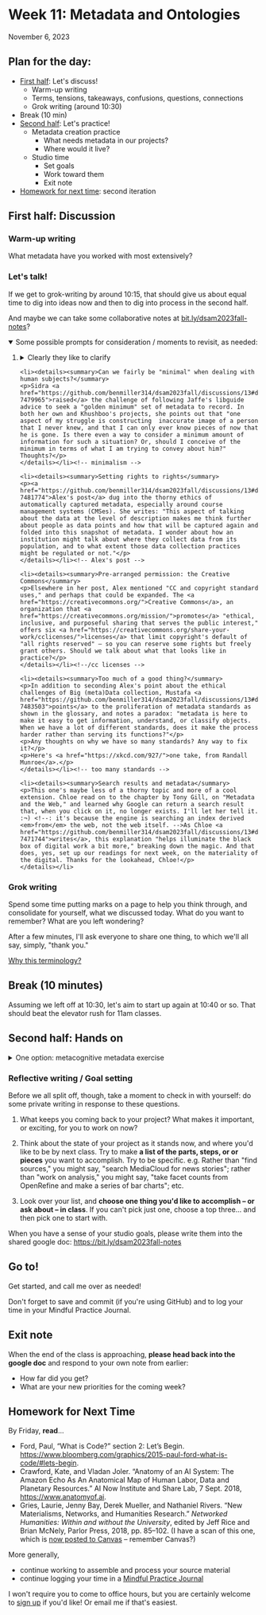 
# Week 11: Metadata and Ontologies
<span class="date">November 6, 2023</span>


## Plan for the day:

* [First half](#first-half): Let's discuss!
    - Warm-up writing
    - Terms, tensions, takeaways, confusions, questions, connections
    - Grok writing (around 10:30)
* Break (10 min)
* [Second half](#second-half): Let's practice!
    - Metadata creation practice
        * What needs metadata in our projects?
        * Where would it live?
    - Studio time
        * Set goals
        * Work toward them
        * Exit note
* [Homework for next time](#hw): second iteration

<a id="first-half"></a>
## First half: Discussion

### Warm-up writing

What metadata have you worked with most extensively?

### Let's talk!

If we get to grok-writing by around 10:15, that should give us about equal time to dig into ideas now and then to dig into process in the second half.

And maybe we can take some collaborative notes at [bit.ly/dsam2023fall-notes](https://bit.ly/dsam2023fall-notes)?

<details open><summary>Some possible prompts for consideration / moments to revisit, as needed:</summary>

<ol class="spaced">
    <li><details><summary>Clearly they like to clarify</summary>
    <p>A few weeks ago, Chloe drew our attention to the idea of a <strong>data diary</strong>. What do you understand that term to mean? Do this week's readings give you any insight into why or how to build a data diary? (I wrote this question while reading the Dublin Core Usage Guide, for example.) Whom does it serve?</p>
    </details></li><!--/data guides and explicit guidance -->

    <li><details><summary>Can we fairly be "minimal" when dealing with human subjects?</summary>
    <p>Sidra <a href="https://github.com/benmiller314/dsam2023fall/discussions/13#discussioncomment-7479965">raised</a> the challenge of following Jaffe's libguide advice to seek a "golden minimum" set of metadata to record. In both her own and Khushboo's projects, she points out that "one aspect of my struggle is constructing  inaccurate image of a person that I never knew, and that I can only ever know pieces of now that he is gone. Is there even a way to consider a minimum amount of information for such a situation? Or, should I conceive of the minimum in terms of what I am trying to convey about him?" Thoughts?</p>
    </details></li><!-- minimalism -->

    <li><details><summary>Setting rights to rights</summary>
    <p><a href="https://github.com/benmiller314/dsam2023fall/discussions/13#discussioncomment-7481774">Alex's post</a> dug into the thorny ethics of automatically captured metadata, especially around course management systems (CMSes). She writes: "This aspect of talking about the data at the level of description makes me think further about people as data points and how that will be captured again and folded into this snapshot of metadata. I wonder about how an institution might talk about where they collect data from its population, and to what extent those data collection practices might be regulated or not."</p>
    </details></li><!-- Alex's post -->

    <li><details><summary>Pre-arranged permission: the Creative Commons</summary>
    <p>Elsewhere in her post, Alex mentioned "CC and copyright standard uses," and perhaps that could be expanded. The <a href="https://creativecommons.org/">Creative Commons</a>, an organization that <a href="https://creativecommons.org/mission/">promotes</a> "ethical, inclusive, and purposeful sharing that serves the public interest," offers six <a href="https://creativecommons.org/share-your-work/cclicenses/">licenses</a> that limit copyright's default of "all rights reserved" – so you can reserve some rights but freely grant others. Should we talk about what that looks like in practice?</p>
    </details></li><!--/cc licenses -->

    <li><details><summary>Too much of a good thing?</summary>
    <p>In addition to seconding Alex's point about the ethical challenges of Big (meta)Data collection, Mustafa <a href="https://github.com/benmiller314/dsam2023fall/discussions/13#discussioncomment-7483503">points</a> to the proliferation of metadata standards as shown in the glossary, and notes a paradox: "metadata is here to make it easy to get information, understand, or classify objects. When we have a lot of different standards, does it make the process harder rather than serving its functions?"</p>
    <p>Any thoughts on why we have so many standards? Any way to fix it?</p>
    <p>Here's <a href="https://xkcd.com/927/">one take, from Randall Munroe</a>.</p>
    </details></li><!-- too many standards -->

    <li><details><summary>Search results and metadata</summary>
    <p>This one's maybe less of a thorny topic and more of a cool extension. Chloe read on to the chapter by Tony Gill, on "Metadata and the Web," and learned why Google can return a search result that, when you click on it, no longer exists. I'll let her tell it. :¬) <!--: it's because the engine is searching an index derived <em>from</em> the web, not the web itself. -->As Chloe <a href="https://github.com/benmiller314/dsam2023fall/discussions/13#discussioncomment-7471744">writes</a>, this explanation "helps illuminate the black box of digital work a bit more," breaking down the magic. And that does, yes, set up our readings for next week, on the materiality of the digital. Thanks for the lookahead, Chloe!</p>
    </details></li>
</ol>
</details>

### Grok writing

<div class="alert alert-success">
    <p>Spend some time putting marks on a page to help you think through, and consolidate for yourself, what we discussed today. What do you want to remember? What are you left wondering?</p>
</div>

After a few minutes, I'll ask everyone to share one thing, to which we'll all say, simply, "thank you."

<a href="week-03#an-explanation" class="smaller" title="We skipped this explanation in week 3, but it's there if you're curious">Why this terminology?</a>


## Break (10 minutes)
Assuming we left off at 10:30, let's aim to start up again at 10:40 or so. That should beat the elevator rush for 11am classes.


<a id="second-half"></a>
## Second half: Hands on

<details><summary>One option: metacognitive metadata exercise</summary>
<p class="smaller">
Previously made by Rachel Jaffe and Information Technology Services
<a href="https://guides.library.ucsc.edu/c.php?g=618773">for the UC
Santa Cruz University Library</a>; adapted by Ben Miller for the DSAM
program at Pitt in Fall 2023 under a
<a href="https://creativecommons.org/licenses/by/3.0/">CC-BY-3.0</a>
license.
</p>

<a href="../uploads/metadata_practice_bmm.docx" role="button" class="btn btn-outline-info">Also available as a .docx download</a>

<p>After defining your project goals and working through the initial
planning stages, your next steps are to ask:</p>
<ol type="1">
<li><p>What type of material are you describing (e.g., images,
documents, mixed materials, etc.)?</p></li>
<li><p>Who is your audience, now and in the future? Who is going to be using these resources and how? What kind of experience are you trying to create (e.g., a timeline, a map, etc.)?</p></li>
<li><p>What data points are necessary to support that user experience? What data points are necessary to make your resources meaningful? Create metadata your wish list; find your golden minimum based on your project goals. What kind of information do you want to record?</p></li>
<li><p>Map your desired data points to appropriate <a href="https://www.dublincore.org/specifications/dublin-core/usageguide/2005-08-15/elements/">Dublin Core elements</a>: Title, Subject, Description, Type, Source, Relation, Coverage, Creator, Publisher, Contributor, Rights, Date, Format, Identifier, Language. Note that some of these elements are allowed to repeat, and that you may have some data points that don’t map onto the Dublin Core 15.</p></li>
<li><p>For which metadata elements do you want make use of data value standards (e.g., controlled vocabulary terms, specific encoding or formats standards)? For which do you want to develop your own? For each of your golden minimum metadata elements, list anticipated/allowed values, indicating which elements are open-ended (e.g. free text).</p></li>
<li><p>Using your metadata template, create descriptive metadata records for each of the information objects in your project.</p></li>
</ol>
</details><!-- metacognitive metadata exercise -->


### Reflective writing / Goal setting
Before we all split off, though, take a moment to check in with yourself: do some private writing in response to these questions.

1. What keeps you coming back to your project? What makes it important, or exciting, for you to work on now?

2. Think about the state of your project as it stands now, and where you'd like to be by next class. Try to make **a list of the parts, steps, or or pieces** you want to accomplish. Try to be specific. e.g. Rather than "find sources," you might say, "search MediaCloud for news stories"; rather than "work on analysis," you might say, "take facet counts from OpenRefine and make a series of bar charts"; etc.

3. Look over your list, and **choose one thing you'd like to accomplish – or ask about – in class**. If you can't pick just one, choose a top three... and then pick one to start with.

<div class="alert alert-success">When you have a sense of your studio goals, please write them into the shared google doc: <a href="https://bit.ly/dsam2023fall-notes">https://bit.ly/dsam2023fall-notes</a></div>

## Go to!
Get started, and call me over as needed!

<div class="alert alert-info"> Don't forget to save and commit (if you're using GitHub) and to log your time in your Mindful Practice Journal.</div>

## Exit note
When the end of the class is approaching, **please head back into the google doc** and respond to your own note from earlier:
* How far did you get?
* What are your new priorities for the coming week?


<a id="hw"></a>
## Homework for Next Time


By Friday, **read**...

<ul>
    <li>Ford, Paul, “What is Code?” section 2: Let’s Begin. <a href="https://www.bloomberg.com/graphics/2015-paul-ford-what-is-code/#lets-begin">https://www.bloomberg.com/graphics/2015-paul-ford-what-is-code/#lets-begin</a>.</li>
    <li>Crawford, Kate, and Vladan Joler. “Anatomy of an AI System: The Amazon Echo As An Anatomical Map of Human Labor, Data and Planetary Resources.” AI Now Institute and Share Lab, 7 Sept. 2018, <a href="https://www.anatomyof.ai">https://www.anatomyof.ai</a>.</li>
    <li>Gries, Laurie, Jenny Bay, Derek Mueller, and Nathaniel Rivers. “New Materialisms, Networks, and Humanities Research.” <em>Networked Humanities: Within and without the University</em>, edited by Jeff Rice and Brian McNely, Parlor Press, 2018, pp. 85–102. (I have a scan of this one, which is <a href="https://canvas.pitt.edu/courses/220016/files?preview=14626125">now posted to Canvas</a> – remember Canvas?)</li>
</ul>

More generally,
- continue working to assemble and process your source material
- continue logging your time in a [Mindful Practice Journal](../projects#mindful-practice-journal)

I won't require you to come to office hours, but you are certainly welcome to [sign up](../office) if you'd like! Or email me if that's easiest.
